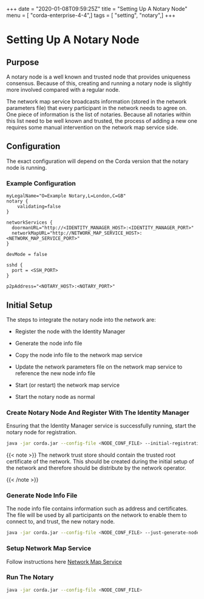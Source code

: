+++
date = "2020-01-08T09:59:25Z"
title = "Setting Up A Notary Node"
menu = [ "corda-enterprise-4-4",]
tags = [ "setting", "notary",]
+++


# Setting Up A Notary Node


## Purpose

A notary node is a well known and trusted node that provides uniqueness consensus. Because of this, creating and running a notary node is
                slightly more involved compared with a regular node.

The network map service broadcasts information (stored in the network parameters file) that every participant in the network needs to
                agree on. One piece of information is the list of notaries. Because all notaries within this list need to be well known and trusted,
                the process of adding a new one requires some manual intervention on the network map service side.


## Configuration

The exact configuration will depend on the Corda version that the notary node is running.


### Example Configuration

```guess
myLegalName="O=Example Notary,L=London,C=GB"
notary {
    validating=false
}

networkServices {
  doormanURL="http://<IDENTITY_MANAGER_HOST>:<IDENTITY_MANAGER_PORT>"
  networkMapURL="http://NETWORK_MAP_SERVICE_HOST>:<NETWORK_MAP_SERVICE_PORT>"
}

devMode = false

sshd {
  port = <SSH_PORT>
}

p2pAddress="<NOTARY_HOST>:<NOTARY_PORT>"
```

## Initial Setup

The steps to integrate the notary node into the network are:


* Register the node with the Identity Manager


* Generate the node info file


* Copy the node info file to the network map service


* Update the network parameters file on the network map service to reference the new node info file


* Start (or restart) the network map service


* Start the notary node as normal



### Create Notary Node And Register With The Identity Manager

Ensuring that the Identity Manager service is successfully running, start the notary node for registration.

```bash
java -jar corda.jar --config-file <NODE_CONF_FILE> --initial-registration --network-root-truststore-password <TRUST_STORE_PASSWORD> --network-root-truststore <PATH_TO_TRUST_STORE>
```

{{< note >}}
The network trust store should contain the trusted root certificate of the network. This should be created
                        during the initial setup of the network and therefore should be distribute by the network operator.

{{< /note >}}

### Generate Node Info File

The node info file contains information such as address and certificates. The file will be used by all participants on the network to enable them to
                    connect to, and trust, the new notary node.

```bash
java -jar corda.jar --config-file <NODE_CONF_FILE> --just-generate-node-info
```

### Setup Network Map Service

Follow instructions here [Network Map Service](network-map.md)


### Run The Notary

```bash
java -jar corda.jar --config-file <NODE_CONF_FILE>
```

